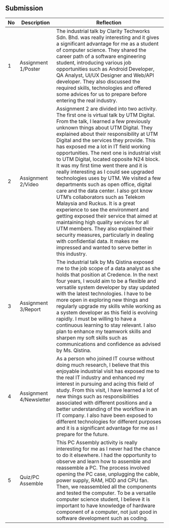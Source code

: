 ## Submission
|No|Description|Reflection|
|---|---|---|
|1|Assignment 1/Poster|The industrial talk by Clarity Techworks Sdn. Bhd. was really interesting and it gives a significant advantage for me as a student of computer science. They shared the career path of a software engineering student, introducing various job opportunities such as Android Developer, QA Analyst, UI/UX Designer and Web/API developer. They also discussed the required skills, technologies and offered some advices for us to prepare before entering the real industry.|
|2|Assignment 2/Video|Assignment 2 are divided into two activity. The first one is virtual talk by UTM Digital. From the talk, I learned a few previously unknown things about UTM Digital. They explained about their responsibility at UTM Digital and the services they provide. This has exposed me a lot in IT field working opportunities. The next one is industrial visit to UTM Digital, located opposite N24 block. It was my first time went there and it is really interesting as I could see upgraded technologies uses by UTM. We visited a few departments such as open office, digital care and the data center. I also got know UTM’s collaborators such as Telekom Malaysia and Ruckus. It is a great experience to see the environment and getting exposed their service that aimed at maintaining high quality services for all UTM members. They also explained their security measures, particularly in dealing with confidential data. It makes me impressed and wanted to serve better in this industry.|
|3|Assignment 3/Report|The industrial talk by Ms Qistina exposed me to the job scope of a data analyst as she holds that position at Credence. In the next four years, I would aim to be a flexible and versatile system developer by stay updated with the latest technologies. I have to be more open in exploring new things and regularly upgrade my skills while working as a system developer as this field is evolving rapidly. I must be willing to have a continuous learning to stay relevant. I also plan to enhance my teamwork skills and sharpen my soft skills such as communications and confidence as advised by Ms. Qistina.|
|4|Assignment 4/Newsletter|As a person who joined IT course without doing much research, I believe that this enjoyable industrial visit has exposed me to the real IT industry and enhanced my interest in pursuing and acing this field of study. From this visit, I have learned a lot of new things such as responsibilities associated with different positions and a better understanding of the workflow in an IT company. I also have been exposed to different technologies for different purposes and it is a significant advantage for me as I prepare for the future.|
|5|Quiz/PC Assemble|This PC Assembly activity is really interesting for me as I never had the chance to do it elsewhere. I had the opportunity to observe and learn how to assemble and reassemble a PC. The process involved opening the PC case, unplugging the cable, power supply, RAM, HDD and CPU fan. Then, we reassembled all the components and tested the computer. To be a versatile computer science student, I believe it is important to have knowledge of hardware component of a computer, not just good in software development such as coding.|
